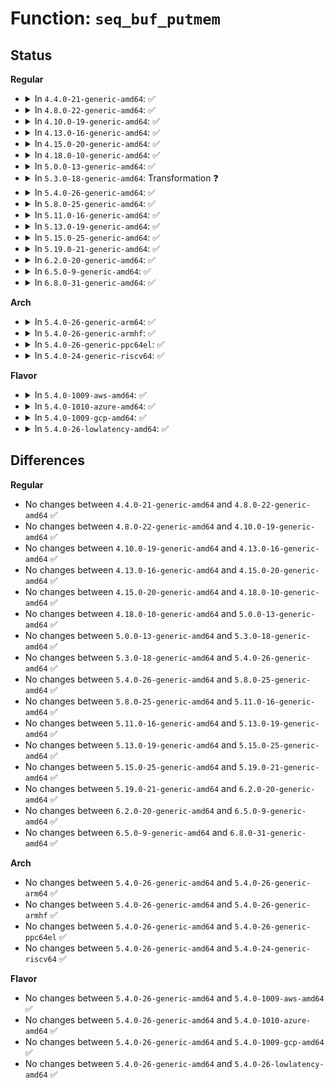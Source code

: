 # Function: <code>seq_buf_putmem</code>

## Status
<b>Regular</b>
<ul>
<li>
<details>
<summary>In <code>4.4.0-21-generic-amd64</code>: ✅</summary>

```c
int seq_buf_putmem(struct seq_buf * s, const void * mem, unsigned int len)
```

```json
{
  "name": "seq_buf_putmem",
  "collision_type": "Unique Global",
  "inline_type": "No",
  "funcs": [
    {
      "addr": 18446744071582974496,
      "name": "seq_buf_putmem",
      "external": true,
      "loc": "lib/seq_buf.c:188",
      "file": "lib/seq_buf.c",
      "inline": "seen, unknown",
      "caller_inline": [],
      "caller_func": [
        "kernel/trace/trace_seq.c:trace_seq_puts",
        "lib/seq_buf.c:seq_buf_putmem_hex"
      ]
    }
  ],
  "symbols": [
    {
      "addr": 18446744071582974496,
      "name": "seq_buf_putmem",
      "section": ".text",
      "bind": "STB_GLOBAL",
      "size": 119
    }
  ]
}
```
</details>
</li>
<li>
<details>
<summary>In <code>4.8.0-22-generic-amd64</code>: ✅</summary>

```c
int seq_buf_putmem(struct seq_buf * s, const void * mem, unsigned int len)
```

```json
{
  "name": "seq_buf_putmem",
  "collision_type": "Unique Global",
  "inline_type": "No",
  "funcs": [
    {
      "addr": 18446744071583263632,
      "name": "seq_buf_putmem",
      "external": true,
      "loc": "lib/seq_buf.c:188",
      "file": "lib/seq_buf.c",
      "inline": "seen, unknown",
      "caller_inline": [],
      "caller_func": [
        "kernel/trace/trace_seq.c:trace_seq_puts",
        "lib/seq_buf.c:seq_buf_putmem_hex"
      ]
    }
  ],
  "symbols": [
    {
      "addr": 18446744071583263632,
      "name": "seq_buf_putmem",
      "section": ".text",
      "bind": "STB_GLOBAL",
      "size": 119
    }
  ]
}
```
</details>
</li>
<li>
<details>
<summary>In <code>4.10.0-19-generic-amd64</code>: ✅</summary>

```c
int seq_buf_putmem(struct seq_buf * s, const void * mem, unsigned int len)
```

```json
{
  "name": "seq_buf_putmem",
  "collision_type": "Unique Global",
  "inline_type": "No",
  "funcs": [
    {
      "addr": 18446744071583382400,
      "name": "seq_buf_putmem",
      "external": true,
      "loc": "lib/seq_buf.c:188",
      "file": "lib/seq_buf.c",
      "inline": "seen, unknown",
      "caller_inline": [],
      "caller_func": [
        "kernel/trace/trace_seq.c:trace_seq_puts",
        "lib/seq_buf.c:seq_buf_putmem_hex"
      ]
    }
  ],
  "symbols": [
    {
      "addr": 18446744071583382400,
      "name": "seq_buf_putmem",
      "section": ".text",
      "bind": "STB_GLOBAL",
      "size": 119
    }
  ]
}
```
</details>
</li>
<li>
<details>
<summary>In <code>4.13.0-16-generic-amd64</code>: ✅</summary>

```c
int seq_buf_putmem(struct seq_buf * s, const void * mem, unsigned int len)
```

```json
{
  "name": "seq_buf_putmem",
  "collision_type": "Unique Global",
  "inline_type": "No",
  "funcs": [
    {
      "addr": 18446744071588232480,
      "name": "seq_buf_putmem",
      "external": true,
      "loc": "lib/seq_buf.c:188",
      "file": "lib/seq_buf.c",
      "inline": "seen, unknown",
      "caller_inline": [],
      "caller_func": [
        "kernel/trace/trace_seq.c:trace_seq_puts",
        "lib/seq_buf.c:seq_buf_putmem_hex"
      ]
    }
  ],
  "symbols": [
    {
      "addr": 18446744071588232480,
      "name": "seq_buf_putmem",
      "section": ".text",
      "bind": "STB_GLOBAL",
      "size": 79
    }
  ]
}
```
</details>
</li>
<li>
<details>
<summary>In <code>4.15.0-20-generic-amd64</code>: ✅</summary>

```c
int seq_buf_putmem(struct seq_buf * s, const void * mem, unsigned int len)
```

```json
{
  "name": "seq_buf_putmem",
  "collision_type": "Unique Global",
  "inline_type": "No",
  "funcs": [
    {
      "addr": 18446744071588783904,
      "name": "seq_buf_putmem",
      "external": true,
      "loc": "lib/seq_buf.c:189",
      "file": "lib/seq_buf.c",
      "inline": "seen, unknown",
      "caller_inline": [],
      "caller_func": [
        "kernel/trace/trace_seq.c:trace_seq_puts",
        "lib/seq_buf.c:seq_buf_putmem_hex"
      ]
    }
  ],
  "symbols": [
    {
      "addr": 18446744071588783904,
      "name": "seq_buf_putmem",
      "section": ".text",
      "bind": "STB_GLOBAL",
      "size": 79
    }
  ]
}
```
</details>
</li>
<li>
<details>
<summary>In <code>4.18.0-10-generic-amd64</code>: ✅</summary>

```c
int seq_buf_putmem(struct seq_buf * s, const void * mem, unsigned int len)
```

```json
{
  "name": "seq_buf_putmem",
  "collision_type": "Unique Global",
  "inline_type": "No",
  "funcs": [
    {
      "addr": 18446744071589162176,
      "name": "seq_buf_putmem",
      "external": true,
      "loc": "lib/seq_buf.c:189",
      "file": "lib/seq_buf.c",
      "inline": "seen, unknown",
      "caller_inline": [],
      "caller_func": [
        "kernel/trace/trace_seq.c:trace_seq_puts",
        "lib/seq_buf.c:seq_buf_putmem_hex"
      ]
    }
  ],
  "symbols": [
    {
      "addr": 18446744071589162176,
      "name": "seq_buf_putmem",
      "section": ".text",
      "bind": "STB_GLOBAL",
      "size": 79
    }
  ]
}
```
</details>
</li>
<li>
<details>
<summary>In <code>5.0.0-13-generic-amd64</code>: ✅</summary>

```c
int seq_buf_putmem(struct seq_buf * s, const void * mem, unsigned int len)
```

```json
{
  "name": "seq_buf_putmem",
  "collision_type": "Unique Global",
  "inline_type": "No",
  "funcs": [
    {
      "addr": 18446744071589392128,
      "name": "seq_buf_putmem",
      "external": true,
      "loc": "lib/seq_buf.c:193",
      "file": "lib/seq_buf.c",
      "inline": "seen, unknown",
      "caller_inline": [],
      "caller_func": [
        "kernel/trace/trace_seq.c:trace_seq_puts",
        "lib/seq_buf.c:seq_buf_putmem_hex"
      ]
    }
  ],
  "symbols": [
    {
      "addr": 18446744071589392128,
      "name": "seq_buf_putmem",
      "section": ".text",
      "bind": "STB_GLOBAL",
      "size": 79
    }
  ]
}
```
</details>
</li>
<li>
<details>
<summary>In <code>5.3.0-18-generic-amd64</code>: Transformation ❓</summary>

```c
int seq_buf_putmem(struct seq_buf * s, const void * mem, unsigned int len)
```

```json
{
  "name": "seq_buf_putmem",
  "collision_type": "Unique Global",
  "inline_type": "No",
  "funcs": [
    {
      "addr": 0,
      "name": "seq_buf_putmem",
      "external": true,
      "loc": "lib/seq_buf.c:193",
      "file": "lib/seq_buf.c",
      "inline": "seen, unknown",
      "caller_inline": [],
      "caller_func": [
        "kernel/trace/trace_seq.c:trace_seq_puts",
        "lib/seq_buf.c:seq_buf_putmem_hex"
      ]
    }
  ],
  "symbols": [
    {
      "addr": 18446744071589848744,
      "name": "seq_buf_putmem.cold",
      "section": ".text",
      "bind": "STB_LOCAL",
      "size": 37
    },
    {
      "addr": 18446744071589847888,
      "name": "seq_buf_putmem",
      "section": ".text",
      "bind": "STB_GLOBAL",
      "size": 84
    }
  ]
}
```
</details>
</li>
<li>
<details>
<summary>In <code>5.4.0-26-generic-amd64</code>: ✅</summary>

```c
int seq_buf_putmem(struct seq_buf * s, const void * mem, unsigned int len)
```

```json
{
  "name": "seq_buf_putmem",
  "collision_type": "Unique Global",
  "inline_type": "No",
  "funcs": [
    {
      "addr": 18446744071590073936,
      "name": "seq_buf_putmem",
      "external": true,
      "loc": "lib/seq_buf.c:193",
      "file": "lib/seq_buf.c",
      "inline": "seen, unknown",
      "caller_inline": [],
      "caller_func": [
        "kernel/trace/trace_seq.c:trace_seq_puts",
        "lib/seq_buf.c:seq_buf_putmem_hex"
      ]
    }
  ],
  "symbols": [
    {
      "addr": 18446744071590073936,
      "name": "seq_buf_putmem",
      "section": ".text",
      "bind": "STB_GLOBAL",
      "size": 79
    }
  ]
}
```
</details>
</li>
<li>
<details>
<summary>In <code>5.8.0-25-generic-amd64</code>: ✅</summary>

```c
int seq_buf_putmem(struct seq_buf * s, const void * mem, unsigned int len)
```

```json
{
  "name": "seq_buf_putmem",
  "collision_type": "Unique Global",
  "inline_type": "No",
  "funcs": [
    {
      "addr": 18446744071585070976,
      "name": "seq_buf_putmem",
      "external": true,
      "loc": "lib/seq_buf.c:194",
      "file": "lib/seq_buf.c",
      "inline": "seen, unknown",
      "caller_inline": [],
      "caller_func": [
        "kernel/trace/trace_seq.c:trace_seq_puts",
        "lib/seq_buf.c:seq_buf_putmem_hex"
      ]
    }
  ],
  "symbols": [
    {
      "addr": 18446744071585070976,
      "name": "seq_buf_putmem",
      "section": ".text",
      "bind": "STB_GLOBAL",
      "size": 82
    }
  ]
}
```
</details>
</li>
<li>
<details>
<summary>In <code>5.11.0-16-generic-amd64</code>: ✅</summary>

```c
int seq_buf_putmem(struct seq_buf * s, const void * mem, unsigned int len)
```

```json
{
  "name": "seq_buf_putmem",
  "collision_type": "Unique Global",
  "inline_type": "No",
  "funcs": [
    {
      "addr": 18446744071585220320,
      "name": "seq_buf_putmem",
      "external": true,
      "loc": "lib/seq_buf.c:194",
      "file": "lib/seq_buf.c",
      "inline": "seen, unknown",
      "caller_inline": [],
      "caller_func": [
        "kernel/trace/trace_seq.c:trace_seq_puts",
        "lib/seq_buf.c:seq_buf_putmem_hex"
      ]
    }
  ],
  "symbols": [
    {
      "addr": 18446744071585220320,
      "name": "seq_buf_putmem",
      "section": ".text",
      "bind": "STB_GLOBAL",
      "size": 82
    }
  ]
}
```
</details>
</li>
<li>
<details>
<summary>In <code>5.13.0-19-generic-amd64</code>: ✅</summary>

```c
int seq_buf_putmem(struct seq_buf * s, const void * mem, unsigned int len)
```

```json
{
  "name": "seq_buf_putmem",
  "collision_type": "Unique Global",
  "inline_type": "No",
  "funcs": [
    {
      "addr": 18446744071585103216,
      "name": "seq_buf_putmem",
      "external": true,
      "loc": "lib/seq_buf.c:194",
      "file": "lib/seq_buf.c",
      "inline": "seen, unknown",
      "caller_inline": [],
      "caller_func": [
        "kernel/trace/trace_seq.c:trace_seq_puts",
        "lib/seq_buf.c:seq_buf_putmem_hex"
      ]
    }
  ],
  "symbols": [
    {
      "addr": 18446744071585103216,
      "name": "seq_buf_putmem",
      "section": ".text",
      "bind": "STB_GLOBAL",
      "size": 87
    }
  ]
}
```
</details>
</li>
<li>
<details>
<summary>In <code>5.15.0-25-generic-amd64</code>: ✅</summary>

```c
int seq_buf_putmem(struct seq_buf * s, const void * mem, unsigned int len)
```

```json
{
  "name": "seq_buf_putmem",
  "collision_type": "Unique Global",
  "inline_type": "No",
  "funcs": [
    {
      "addr": 18446744071585551616,
      "name": "seq_buf_putmem",
      "external": true,
      "loc": "lib/seq_buf.c:194",
      "file": "lib/seq_buf.c",
      "inline": "seen, unknown",
      "caller_inline": [],
      "caller_func": [
        "kernel/trace/trace_seq.c:trace_seq_puts",
        "lib/seq_buf.c:seq_buf_putmem_hex"
      ]
    }
  ],
  "symbols": [
    {
      "addr": 18446744071585551616,
      "name": "seq_buf_putmem",
      "section": ".text",
      "bind": "STB_GLOBAL",
      "size": 87
    }
  ]
}
```
</details>
</li>
<li>
<details>
<summary>In <code>5.19.0-21-generic-amd64</code>: ✅</summary>

```c
int seq_buf_putmem(struct seq_buf * s, const void * mem, unsigned int len)
```

```json
{
  "name": "seq_buf_putmem",
  "collision_type": "Unique Global",
  "inline_type": "No",
  "funcs": [
    {
      "addr": 18446744071586708192,
      "name": "seq_buf_putmem",
      "external": true,
      "loc": "lib/seq_buf.c:194",
      "file": "lib/seq_buf.c",
      "inline": "seen, unknown",
      "caller_inline": [],
      "caller_func": [
        "kernel/trace/trace_seq.c:trace_seq_puts",
        "lib/seq_buf.c:seq_buf_putmem_hex"
      ]
    }
  ],
  "symbols": [
    {
      "addr": 18446744071586708192,
      "name": "seq_buf_putmem",
      "section": ".text",
      "bind": "STB_GLOBAL",
      "size": 89
    }
  ]
}
```
</details>
</li>
<li>
<details>
<summary>In <code>6.2.0-20-generic-amd64</code>: ✅</summary>

```c
int seq_buf_putmem(struct seq_buf * s, const void * mem, unsigned int len)
```

```json
{
  "name": "seq_buf_putmem",
  "collision_type": "Unique Global",
  "inline_type": "No",
  "funcs": [
    {
      "addr": 18446744071595870352,
      "name": "seq_buf_putmem",
      "external": true,
      "loc": "lib/seq_buf.c:194",
      "file": "lib/seq_buf.c",
      "inline": "seen, unknown",
      "caller_inline": [],
      "caller_func": [
        "kernel/trace/trace_seq.c:trace_seq_puts",
        "lib/seq_buf.c:seq_buf_putmem_hex"
      ]
    }
  ],
  "symbols": [
    {
      "addr": 18446744071595870352,
      "name": "seq_buf_putmem",
      "section": ".text",
      "bind": "STB_GLOBAL",
      "size": 89
    }
  ]
}
```
</details>
</li>
<li>
<details>
<summary>In <code>6.5.0-9-generic-amd64</code>: ✅</summary>

```c
int seq_buf_putmem(struct seq_buf * s, const void * mem, unsigned int len)
```

```json
{
  "name": "seq_buf_putmem",
  "collision_type": "Unique Global",
  "inline_type": "No",
  "funcs": [
    {
      "addr": 18446744071596388000,
      "name": "seq_buf_putmem",
      "external": true,
      "loc": "lib/seq_buf.c:226",
      "file": "lib/seq_buf.c",
      "inline": "seen, unknown",
      "caller_inline": [],
      "caller_func": [
        "kernel/trace/trace_seq.c:trace_seq_puts",
        "lib/seq_buf.c:seq_buf_putmem_hex"
      ]
    }
  ],
  "symbols": [
    {
      "addr": 18446744071596388000,
      "name": "seq_buf_putmem",
      "section": ".text",
      "bind": "STB_GLOBAL",
      "size": 89
    }
  ]
}
```
</details>
</li>
<li>
<details>
<summary>In <code>6.8.0-31-generic-amd64</code>: ✅</summary>

```c
int seq_buf_putmem(struct seq_buf * s, const void * mem, unsigned int len)
```

```json
{
  "name": "seq_buf_putmem",
  "collision_type": "Unique Global",
  "inline_type": "No",
  "funcs": [
    {
      "addr": 18446744071597283248,
      "name": "seq_buf_putmem",
      "external": true,
      "loc": "lib/seq_buf.c:236",
      "file": "lib/seq_buf.c",
      "inline": "seen, unknown",
      "caller_inline": [],
      "caller_func": [
        "kernel/trace/trace_seq.c:trace_seq_puts",
        "lib/seq_buf.c:seq_buf_putmem_hex"
      ]
    }
  ],
  "symbols": [
    {
      "addr": 18446744071597283248,
      "name": "seq_buf_putmem",
      "section": ".text",
      "bind": "STB_GLOBAL",
      "size": 89
    }
  ]
}
```
</details>
</li>
</ul>
<b>Arch</b>
<ul>
<li>
<details>
<summary>In <code>5.4.0-26-generic-arm64</code>: ✅</summary>

```c
int seq_buf_putmem(struct seq_buf * s, const void * mem, unsigned int len)
```

```json
{
  "name": "seq_buf_putmem",
  "collision_type": "Unique Global",
  "inline_type": "No",
  "funcs": [
    {
      "addr": 18446603336503852240,
      "name": "seq_buf_putmem",
      "external": true,
      "loc": "lib/seq_buf.c:193",
      "file": "lib/seq_buf.c",
      "inline": "seen, unknown",
      "caller_inline": [],
      "caller_func": [
        "kernel/trace/trace_seq.c:trace_seq_puts",
        "lib/seq_buf.c:seq_buf_putmem_hex"
      ]
    }
  ],
  "symbols": [
    {
      "addr": 18446603336503852240,
      "name": "seq_buf_putmem",
      "section": ".text",
      "bind": "STB_GLOBAL",
      "size": 116
    }
  ]
}
```
</details>
</li>
<li>
<details>
<summary>In <code>5.4.0-26-generic-armhf</code>: ✅</summary>

```c
int seq_buf_putmem(struct seq_buf * s, const void * mem, unsigned int len)
```

```json
{
  "name": "seq_buf_putmem",
  "collision_type": "Unique Global",
  "inline_type": "No",
  "funcs": [
    {
      "addr": 3236472144,
      "name": "seq_buf_putmem",
      "external": true,
      "loc": "lib/seq_buf.c:193",
      "file": "lib/seq_buf.c",
      "inline": "seen, unknown",
      "caller_inline": [],
      "caller_func": [
        "kernel/trace/trace_seq.c:trace_seq_puts",
        "lib/seq_buf.c:seq_buf_putmem_hex"
      ]
    }
  ],
  "symbols": [
    {
      "addr": 3236472144,
      "name": "seq_buf_putmem",
      "section": ".text",
      "bind": "STB_GLOBAL",
      "size": 136
    }
  ]
}
```
</details>
</li>
<li>
<details>
<summary>In <code>5.4.0-26-generic-ppc64el</code>: ✅</summary>

```c
int seq_buf_putmem(struct seq_buf * s, const void * mem, unsigned int len)
```

```json
{
  "name": "seq_buf_putmem",
  "collision_type": "Unique Global",
  "inline_type": "No",
  "funcs": [
    {
      "addr": 13835058055297708032,
      "name": "seq_buf_putmem",
      "external": true,
      "loc": "lib/seq_buf.c:193",
      "file": "lib/seq_buf.c",
      "inline": "seen, unknown",
      "caller_inline": [],
      "caller_func": [
        "kernel/trace/trace_seq.c:trace_seq_puts",
        "lib/seq_buf.c:seq_buf_putmem_hex"
      ]
    }
  ],
  "symbols": [
    {
      "addr": 13835058055297708032,
      "name": "seq_buf_putmem",
      "section": ".text",
      "bind": "STB_GLOBAL",
      "size": 144
    }
  ]
}
```
</details>
</li>
<li>
<details>
<summary>In <code>5.4.0-24-generic-riscv64</code>: ✅</summary>

```c
int seq_buf_putmem(struct seq_buf * s, const void * mem, unsigned int len)
```

```json
{
  "name": "seq_buf_putmem",
  "collision_type": "Unique Global",
  "inline_type": "No",
  "funcs": [
    {
      "addr": 18446743936279740752,
      "name": "seq_buf_putmem",
      "external": true,
      "loc": "lib/seq_buf.c:193",
      "file": "lib/seq_buf.c",
      "inline": "seen, unknown",
      "caller_inline": [],
      "caller_func": [
        "kernel/trace/trace_seq.c:trace_seq_puts",
        "lib/seq_buf.c:seq_buf_putmem_hex"
      ]
    }
  ],
  "symbols": [
    {
      "addr": 18446743936279740752,
      "name": "seq_buf_putmem",
      "section": ".text",
      "bind": "STB_GLOBAL",
      "size": 90
    }
  ]
}
```
</details>
</li>
</ul>
<b>Flavor</b>
<ul>
<li>
<details>
<summary>In <code>5.4.0-1009-aws-amd64</code>: ✅</summary>

```c
int seq_buf_putmem(struct seq_buf * s, const void * mem, unsigned int len)
```

```json
{
  "name": "seq_buf_putmem",
  "collision_type": "Unique Global",
  "inline_type": "No",
  "funcs": [
    {
      "addr": 18446744071589676192,
      "name": "seq_buf_putmem",
      "external": true,
      "loc": "lib/seq_buf.c:193",
      "file": "lib/seq_buf.c",
      "inline": "seen, unknown",
      "caller_inline": [],
      "caller_func": [
        "kernel/trace/trace_seq.c:trace_seq_puts",
        "lib/seq_buf.c:seq_buf_putmem_hex"
      ]
    }
  ],
  "symbols": [
    {
      "addr": 18446744071589676192,
      "name": "seq_buf_putmem",
      "section": ".text",
      "bind": "STB_GLOBAL",
      "size": 79
    }
  ]
}
```
</details>
</li>
<li>
<details>
<summary>In <code>5.4.0-1010-azure-amd64</code>: ✅</summary>

```c
int seq_buf_putmem(struct seq_buf * s, const void * mem, unsigned int len)
```

```json
{
  "name": "seq_buf_putmem",
  "collision_type": "Unique Global",
  "inline_type": "No",
  "funcs": [
    {
      "addr": 18446744071589401984,
      "name": "seq_buf_putmem",
      "external": true,
      "loc": "lib/seq_buf.c:193",
      "file": "lib/seq_buf.c",
      "inline": "seen, unknown",
      "caller_inline": [],
      "caller_func": [
        "kernel/trace/trace_seq.c:trace_seq_puts",
        "lib/seq_buf.c:seq_buf_putmem_hex"
      ]
    }
  ],
  "symbols": [
    {
      "addr": 18446744071589401984,
      "name": "seq_buf_putmem",
      "section": ".text",
      "bind": "STB_GLOBAL",
      "size": 79
    }
  ]
}
```
</details>
</li>
<li>
<details>
<summary>In <code>5.4.0-1009-gcp-amd64</code>: ✅</summary>

```c
int seq_buf_putmem(struct seq_buf * s, const void * mem, unsigned int len)
```

```json
{
  "name": "seq_buf_putmem",
  "collision_type": "Unique Global",
  "inline_type": "No",
  "funcs": [
    {
      "addr": 18446744071590119568,
      "name": "seq_buf_putmem",
      "external": true,
      "loc": "lib/seq_buf.c:193",
      "file": "lib/seq_buf.c",
      "inline": "seen, unknown",
      "caller_inline": [],
      "caller_func": [
        "kernel/trace/trace_seq.c:trace_seq_puts",
        "lib/seq_buf.c:seq_buf_putmem_hex"
      ]
    }
  ],
  "symbols": [
    {
      "addr": 18446744071590119568,
      "name": "seq_buf_putmem",
      "section": ".text",
      "bind": "STB_GLOBAL",
      "size": 79
    }
  ]
}
```
</details>
</li>
<li>
<details>
<summary>In <code>5.4.0-26-lowlatency-amd64</code>: ✅</summary>

```c
int seq_buf_putmem(struct seq_buf * s, const void * mem, unsigned int len)
```

```json
{
  "name": "seq_buf_putmem",
  "collision_type": "Unique Global",
  "inline_type": "No",
  "funcs": [
    {
      "addr": 18446744071590169952,
      "name": "seq_buf_putmem",
      "external": true,
      "loc": "lib/seq_buf.c:193",
      "file": "lib/seq_buf.c",
      "inline": "seen, unknown",
      "caller_inline": [],
      "caller_func": [
        "kernel/trace/trace_seq.c:trace_seq_puts",
        "lib/seq_buf.c:seq_buf_putmem_hex"
      ]
    }
  ],
  "symbols": [
    {
      "addr": 18446744071590169952,
      "name": "seq_buf_putmem",
      "section": ".text",
      "bind": "STB_GLOBAL",
      "size": 79
    }
  ]
}
```
</details>
</li>
</ul>

## Differences
<b>Regular</b>
<ul>
<li>
No changes between <code>4.4.0-21-generic-amd64</code> and <code>4.8.0-22-generic-amd64</code> ✅
</li>
<li>
No changes between <code>4.8.0-22-generic-amd64</code> and <code>4.10.0-19-generic-amd64</code> ✅
</li>
<li>
No changes between <code>4.10.0-19-generic-amd64</code> and <code>4.13.0-16-generic-amd64</code> ✅
</li>
<li>
No changes between <code>4.13.0-16-generic-amd64</code> and <code>4.15.0-20-generic-amd64</code> ✅
</li>
<li>
No changes between <code>4.15.0-20-generic-amd64</code> and <code>4.18.0-10-generic-amd64</code> ✅
</li>
<li>
No changes between <code>4.18.0-10-generic-amd64</code> and <code>5.0.0-13-generic-amd64</code> ✅
</li>
<li>
No changes between <code>5.0.0-13-generic-amd64</code> and <code>5.3.0-18-generic-amd64</code> ✅
</li>
<li>
No changes between <code>5.3.0-18-generic-amd64</code> and <code>5.4.0-26-generic-amd64</code> ✅
</li>
<li>
No changes between <code>5.4.0-26-generic-amd64</code> and <code>5.8.0-25-generic-amd64</code> ✅
</li>
<li>
No changes between <code>5.8.0-25-generic-amd64</code> and <code>5.11.0-16-generic-amd64</code> ✅
</li>
<li>
No changes between <code>5.11.0-16-generic-amd64</code> and <code>5.13.0-19-generic-amd64</code> ✅
</li>
<li>
No changes between <code>5.13.0-19-generic-amd64</code> and <code>5.15.0-25-generic-amd64</code> ✅
</li>
<li>
No changes between <code>5.15.0-25-generic-amd64</code> and <code>5.19.0-21-generic-amd64</code> ✅
</li>
<li>
No changes between <code>5.19.0-21-generic-amd64</code> and <code>6.2.0-20-generic-amd64</code> ✅
</li>
<li>
No changes between <code>6.2.0-20-generic-amd64</code> and <code>6.5.0-9-generic-amd64</code> ✅
</li>
<li>
No changes between <code>6.5.0-9-generic-amd64</code> and <code>6.8.0-31-generic-amd64</code> ✅
</li>
</ul>
<b>Arch</b>
<ul>
<li>
No changes between <code>5.4.0-26-generic-amd64</code> and <code>5.4.0-26-generic-arm64</code> ✅
</li>
<li>
No changes between <code>5.4.0-26-generic-amd64</code> and <code>5.4.0-26-generic-armhf</code> ✅
</li>
<li>
No changes between <code>5.4.0-26-generic-amd64</code> and <code>5.4.0-26-generic-ppc64el</code> ✅
</li>
<li>
No changes between <code>5.4.0-26-generic-amd64</code> and <code>5.4.0-24-generic-riscv64</code> ✅
</li>
</ul>
<b>Flavor</b>
<ul>
<li>
No changes between <code>5.4.0-26-generic-amd64</code> and <code>5.4.0-1009-aws-amd64</code> ✅
</li>
<li>
No changes between <code>5.4.0-26-generic-amd64</code> and <code>5.4.0-1010-azure-amd64</code> ✅
</li>
<li>
No changes between <code>5.4.0-26-generic-amd64</code> and <code>5.4.0-1009-gcp-amd64</code> ✅
</li>
<li>
No changes between <code>5.4.0-26-generic-amd64</code> and <code>5.4.0-26-lowlatency-amd64</code> ✅
</li>
</ul>
